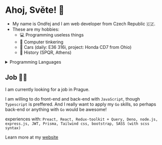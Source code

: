 # Ahoj, Světe! 👋

- My name is Ondřej and I am web developer from Czech Republic 🇨🇿. 
- These are my hobbies:
  - 💻 Programming useless things
  - 🔧 Computer tinkering
  - 🔰 Cars (daily: E36 316i, project: Honda CD7 from Ohio)
  - 📖 History (SPQR, Athens)

<details>
  <summary>Programming Languages</summary>
  
| **Things I Use** | **I Am Learning** | **I Wanna Learn** |
|:----------------:|:-----------------:|:-----------------:|
| Javascript       | BASH              | Rust              |
| Typescript       | Golang            |                   |
| Python           |                   |                   |


</details>

## Job 🧑‍💼

I am currently looking for a job in Prague. 

I am willing to do front-end and back-end with `JavaScript`, though `Typescript` is preffered. 
And I really want to apply my `Go` skills, so perhaps back-end or anything with `Go` would be awesome!

experiences with: `Preact, React, Redux-toolkit + Query, Deno, node.js, express.js, JWT, Prisma, Tailwind css, bootstrap, SASS (with scss syntax)`

Learn more at my [website](https://asqit.deno.dev)

